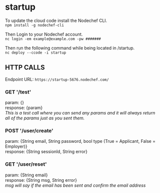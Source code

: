 # startup
To update the cloud code install the Nodechef CLI.  
`npm install -g nodechef-cli`
  
Then Login to your Nodechef account.  
`nc login -em example@example.com -pw #######`  
  
Then run the following command while being located in /startup.  
`nc deploy --ccode -i startup`
  
## **HTTP CALLS**

Endpoint URL: `https://startup-5676.nodechef.com/`  

### GET '/test'  
param: {}  
response: {param}  
*This is a test call where you can send any params and it will always return all of the params just as you sent them.*


### POST '/user/create'  
param: {String email, String password, bool type (True = Applicant, False = Employer)}  
response: {String sessionId, String error}  


### GET '/user/reset'  
param: {String email}  
response: {String msg, String error}  
*msg will say if the email has been sent and confirm the email address*
